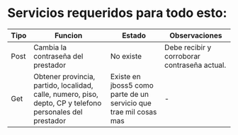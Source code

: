# Servicios requeridos para todo esto:

Tipo | Funcion | Estado | Observaciones
--- | --- | --- | ---
Post | Cambia la contraseña del prestador | No existe | Debe recibir y corroborar contraseña actual.
Get | Obtener provincia, partido, localidad, calle, numero, piso, depto, CP y telefono personales del prestador | Existe en jboss5 como parte de un servicio que trae mil cosas mas | -
